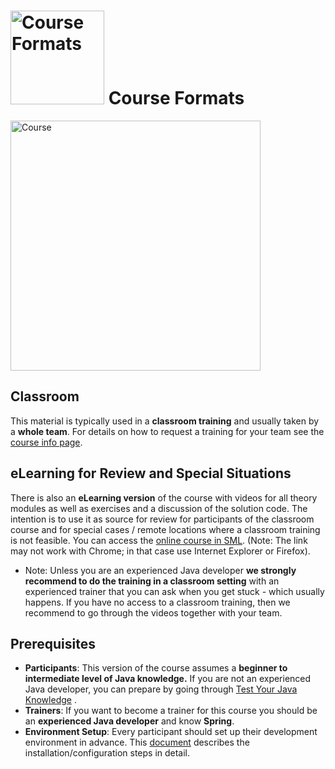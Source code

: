 # <img src="https://github.wdf.sap.corp/cc-java-dev/cc-coursematerial/blob/master/Z_ReuseImages/images/training.jpg" width="150" alt="Course Formats"/> Course Formats

[<img src="https://github.wdf.sap.corp/cc-java-dev/cc-coursematerial/blob/master/Abstract/images/Java_CoursePlan_Simple.png" height="400" alt="Course"/>](https://github.wdf.sap.corp/cc-java-dev/cc-coursematerial/blob/master/Abstract/images/Java_CoursePlan_Simple.png)

## Classroom
This material is typically used in a **classroom training** and usually taken by a **whole team**. For details on how to request a training for your team see the [course info page](https://jam4.sapjam.com/wiki/show/EGWlK3mtzql9i8c3jVNNgk?_lightbox=true). 

## eLearning for Review and Special Situations
There is also an **eLearning version** of the course with videos for all theory modules as well as exercises and a discussion of the solution code. The intention is to use it as source for review for participants of the classroom course and for special cases / remote locations where a classroom training is not feasible. You can access the [online course in SML](https://performancemanager5.successfactors.eu/sf/learning?destUrl=https%3a%2f%2fsap%2eplateau%2ecom%2flearning%2fuser%2fdeeplink%5fredirect%2ejsp%3flinkId%3dITEM%5fDETAILS%26componentID%3dDEV%5fMSDEV%5fPA%5fCLOUD%5f1604%26componentTypeID%3dCOURSE%26revisionDate%3d1462439340000%26fromSF%3dY&company=SAP). (Note: The link may not work with Chrome; in that case use Internet Explorer or Firefox).
  
* Note: Unless you are an experienced Java developer **we strongly recommend to do the training in a classroom setting** with an experienced trainer that you can ask when you get stuck - which usually happens. If you have no access to a classroom training, then we recommend to go through the videos together with your team.

## Prerequisites
- **Participants**: This version of the course assumes a **beginner to intermediate level of Java knowledge.** If you are not an experienced Java developer, you can prepare by going through [Test Your Java Knowledge](https://github.wdf.sap.corp/cc-java-dev/cc-coursematerial/blob/master/CoursePrerequisites/README.md#test-your-java-knowledge---are-you-ready-for-the-training) .
- **Trainers**: 
If you want to become a trainer for this course you should be an **experienced Java developer** and know **Spring**.
- **Environment Setup**: Every participant should set up their development environment in advance. This [document](https://github.wdf.sap.corp/cc-java-dev/cc-coursematerial/blob/master/CoursePrerequisites/README.md) describes the installation/configuration steps in detail.